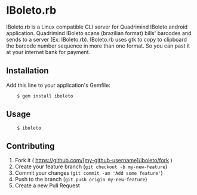 # IBoleto.rb

IBoleto.rb is a Linux compatible CLI server for Quadrimind IBoleto android application.
Quadrimind IBoleto scans (brazilian format) bills' barcodes and sends to a server (Ex: IBoleto.rb).
IBoleto.rb uses gtk to copy to clipboard the barcode number sequence in more than one format.
So you can past it at your internet bank for payment.

## Installation

Add this line to your application's Gemfile:

		$ gem install iboleto

## Usage

		$ iboleto

## Contributing

1. Fork it ( https://github.com/[my-github-username]/iboleto/fork )
2. Create your feature branch (`git checkout -b my-new-feature`)
3. Commit your changes (`git commit -am 'Add some feature'`)
4. Push to the branch (`git push origin my-new-feature`)
5. Create a new Pull Request
